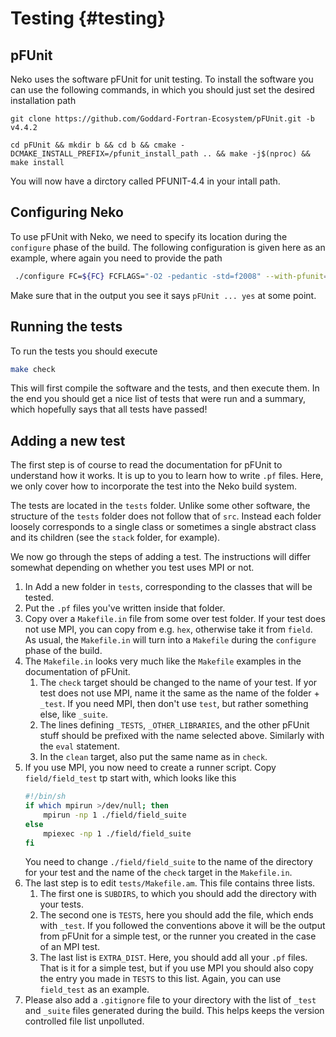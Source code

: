 # Testing {#testing}

## pFUnit
Neko uses the software pFUnit for unit testing.
To install the software you can use the following commands, in which you should just set the desired installation path
```
git clone https://github.com/Goddard-Fortran-Ecosystem/pFUnit.git -b v4.4.2

cd pFUnit && mkdir b && cd b && cmake -DCMAKE_INSTALL_PREFIX=/pfunit_install_path .. && make -j$(nproc) && make install
```
You will now have a dirctory called PFUNIT-4.4 in your intall path.

## Configuring Neko
To use pFUnit with Neko, we need to specify its location during the `configure` phase of the build.
The following configuration is given here as an example, where again you need to provide the path
```bash
 ./configure FC=${FC} FCFLAGS="-O2 -pedantic -std=f2008" --with-pfunit=/pfunit_install_path/PFUNIT-4.4
```
Make sure that in the output you see it says `pFUnit ... yes` at some point.

## Running the tests
To run the tests you should execute 
```bash
make check
```
This will first compile the software and the tests, and then execute them.
In the end you should get a nice list of tests that were run and a summary, which hopefully says that all tests have passed!

## Adding a new test
The first step is of course to read the documentation for pFUnit to understand how it works.
It is up to you to learn how to write `.pf` files.
Here, we only cover how to incorporate the test into the Neko build system.

The tests are located in the `tests` folder.
Unlike some other software, the structure of the `tests` folder does not follow that of `src`.
Instead each folder loosely corresponds to a single class or sometimes a single abstract class and its children (see the `stack` folder, for example).

We now go through the steps of adding a test.
The instructions will differ somewhat depending on whether you test uses MPI or not.

1. In Add a new folder in `tests`, corresponding to the classes that will be tested.
2. Put the `.pf` files you've written inside that folder.
3. Copy over a `Makefile.in` file from some over test folder.
   If your test does not use MPI, you can copy from e.g. `hex`, otherwise take it from `field`. As usual, the `Makefile.in` will turn into a `Makefile` during the `configure` phase of the build.
4. The `Makefile.in` looks very much like the `Makefile` examples in the documentation of pFUnit.
   1. The `check` target should be changed to the name of your test.
      If yor test does not use MPI, name it the same as the name of the folder  + `_test`. If you need MPI, then don't use `test`, but rather something else, like `_suite`.
   2. The lines defining `_TESTS`, `_OTHER_LIBRARIES`, and the other pFUnit stuff should be prefixed with the name selected above. Similarly with the `eval` statement.
   3. In the `clean` target, also put the same name as in `check`.
5. If you use MPI, you now need to create a runner script.
   Copy `field/field_test` tp start with, which looks like this
   ```bash
   #!/bin/sh
   if which mpirun >/dev/null; then
       mpirun -np 1 ./field/field_suite
   else
       mpiexec -np 1 ./field/field_suite
   fi
   ```
   You need to change `./field/field_suite` to the name of the directory for your test and the name of the `check` target in the `Makefile.in`.
6. The last step is to edit `tests/Makefile.am`. This file contains three lists.
   1. The first one is `SUBDIRS`, to which you should add the directory with your tests.
   2. The second one is `TESTS`, here you should add the file, which ends with `_test`.
      If you followed the conventions above it will be the output from pFUnit for a simple test, or the runner you created in the case of an MPI test.
   3. The last list is `EXTRA_DIST`.
      Here, you should add all your `.pf` files.
      That is it for a simple test, but if you use MPI you should also copy the entry you made in `TESTS` to this list.
      Again, you can use `field_test` as an example.
7. Please also add a `.gitignore` file to your directory with the list of `_test` and `_suite` files generated during the build.
   This helps keeps the version controlled file list unpolluted.
